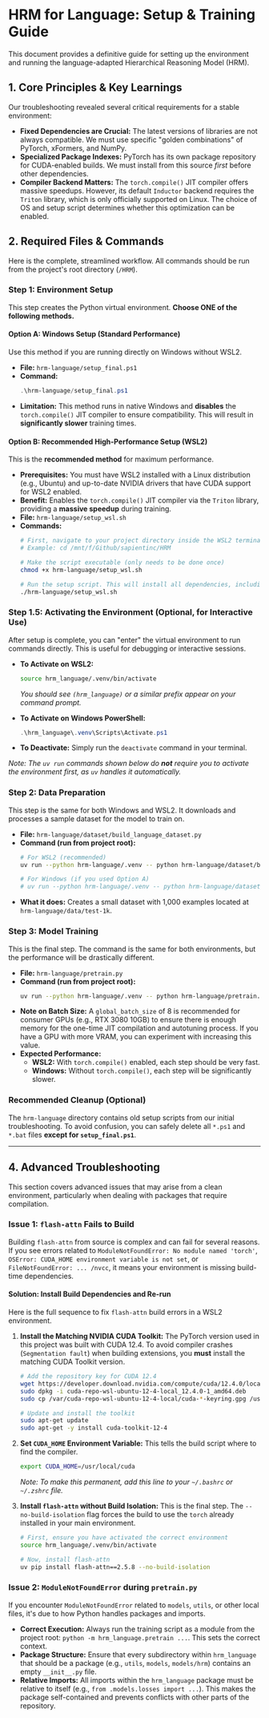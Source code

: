 # HRM for Language: Setup & Training Guide

This document provides a definitive guide for setting up the environment and running the language-adapted Hierarchical Reasoning Model (HRM).

## 1. Core Principles & Key Learnings

Our troubleshooting revealed several critical requirements for a stable environment:

*   **Fixed Dependencies are Crucial:** The latest versions of libraries are not always compatible. We must use specific "golden combinations" of PyTorch, xFormers, and NumPy.
*   **Specialized Package Indexes:** PyTorch has its own package repository for CUDA-enabled builds. We must install from this source *first* before other dependencies.
*   **Compiler Backend Matters:** The `torch.compile()` JIT compiler offers massive speedups. However, its default `Inductor` backend requires the `Triton` library, which is only officially supported on Linux. The choice of OS and setup script determines whether this optimization can be enabled.

## 2. Required Files & Commands

Here is the complete, streamlined workflow. All commands should be run from the project's root directory (`/HRM`).

### Step 1: Environment Setup

This step creates the Python virtual environment. **Choose ONE of the following methods.**

#### Option A: Windows Setup (Standard Performance)

Use this method if you are running directly on Windows without WSL2.

*   **File:** `hrm-language/setup_final.ps1`
*   **Command:**
    ```powershell
    .\hrm-language/setup_final.ps1
    ```
*   **Limitation:** This method runs in native Windows and **disables** the `torch.compile()` JIT compiler to ensure compatibility. This will result in **significantly slower** training times.

#### Option B: Recommended High-Performance Setup (WSL2)

This is the **recommended method** for maximum performance.

*   **Prerequisites:** You must have WSL2 installed with a Linux distribution (e.g., Ubuntu) and up-to-date NVIDIA drivers that have CUDA support for WSL2 enabled.
*   **Benefit:** Enables the `torch.compile()` JIT compiler via the `Triton` library, providing a **massive speedup** during training.
*   **File:** `hrm-language/setup_wsl.sh`
*   **Commands:**
    ```bash
    # First, navigate to your project directory inside the WSL2 terminal
    # Example: cd /mnt/f/Github/sapientinc/HRM
    
    # Make the script executable (only needs to be done once)
    chmod +x hrm-language/setup_wsl.sh
    
    # Run the setup script. This will install all dependencies, including Triton.
    ./hrm-language/setup_wsl.sh
    ```

### Step 1.5: Activating the Environment (Optional, for Interactive Use)

After setup is complete, you can "enter" the virtual environment to run commands directly. This is useful for debugging or interactive sessions.

*   **To Activate on WSL2:**
    ```bash
    source hrm_language/.venv/bin/activate
    ```
    *You should see `(hrm_language)` or a similar prefix appear on your command prompt.*

*   **To Activate on Windows PowerShell:**
    ```powershell
    .\hrm_language\.venv\Scripts\Activate.ps1
    ```

*   **To Deactivate:** Simply run the `deactivate` command in your terminal.

*Note: The `uv run` commands shown below do **not** require you to activate the environment first, as `uv` handles it automatically.*

### Step 2: Data Preparation

This step is the same for both Windows and WSL2. It downloads and processes a sample dataset for the model to train on.

*   **File:** `hrm-language/dataset/build_language_dataset.py`
*   **Command (run from project root):**
    ```bash
    # For WSL2 (recommended)
    uv run --python hrm-language/.venv -- python hrm-language/dataset/build_language_dataset.py --output-dir hrm-language/data/test-1k --subsample-size 1000 --seq-len 512
    
    # For Windows (if you used Option A)
    # uv run --python hrm-language/.venv -- python hrm-language/dataset/build_language_dataset.py --output-dir hrm-language/data/test-1k --subsample-size 1000 --seq-len 512
    ```
*   **What it does:** Creates a small dataset with 1,000 examples located at `hrm-language/data/test-1k`.

### Step 3: Model Training

This is the final step. The command is the same for both environments, but the performance will be drastically different.

*   **File:** `hrm-language/pretrain.py`
*   **Command (run from project root):**
    ```bash
    uv run --python hrm-language/.venv -- python hrm-language/pretrain.py data_path=hrm-language/data/test-1k epochs=1000 eval_interval=100 global_batch_size=8
    ```
*   **Note on Batch Size:** A `global_batch_size` of 8 is recommended for consumer GPUs (e.g., RTX 3080 10GB) to ensure there is enough memory for the one-time JIT compilation and autotuning process. If you have a GPU with more VRAM, you can experiment with increasing this value.
*   **Expected Performance:**
    *   **WSL2:** With `torch.compile()` enabled, each step should be very fast.
    *   **Windows:** Without `torch.compile()`, each step will be significantly slower.

### Recommended Cleanup (Optional)

The `hrm-language` directory contains old setup scripts from our initial troubleshooting. To avoid confusion, you can safely delete all `*.ps1` and `*.bat` files **except for `setup_final.ps1`**.

---

## 4. Advanced Troubleshooting

This section covers advanced issues that may arise from a clean environment, particularly when dealing with packages that require compilation.

### Issue 1: `flash-attn` Fails to Build

Building `flash-attn` from source is complex and can fail for several reasons. If you see errors related to `ModuleNotFoundError: No module named 'torch'`, `OSError: CUDA_HOME environment variable is not set`, or `FileNotFoundError: ... /nvcc`, it means your environment is missing build-time dependencies.

#### **Solution: Install Build Dependencies and Re-run**

Here is the full sequence to fix `flash-attn` build errors in a WSL2 environment.

1.  **Install the Matching NVIDIA CUDA Toolkit:** The PyTorch version used in this project was built with CUDA 12.4. To avoid compiler crashes (`Segmentation fault`) when building extensions, you **must** install the matching CUDA Toolkit version.
    ```bash
    # Add the repository key for CUDA 12.4
    wget https://developer.download.nvidia.com/compute/cuda/12.4.0/local_installers/cuda-repo-wsl-ubuntu-12-4-local_12.4.0-1_amd64.deb
    sudo dpkg -i cuda-repo-wsl-ubuntu-12-4-local_12.4.0-1_amd64.deb
    sudo cp /var/cuda-repo-wsl-ubuntu-12-4-local/cuda-*-keyring.gpg /usr/share/keyrings/
    
    # Update and install the toolkit
    sudo apt-get update
    sudo apt-get -y install cuda-toolkit-12-4
    ```

2.  **Set `CUDA_HOME` Environment Variable:** This tells the build script where to find the compiler.
    ```bash
    export CUDA_HOME=/usr/local/cuda
    ```
    *Note: To make this permanent, add this line to your `~/.bashrc` or `~/.zshrc` file.*

3.  **Install `flash-attn` without Build Isolation:** This is the final step. The `--no-build-isolation` flag forces the build to use the `torch` already installed in your main environment.
    ```bash
    # First, ensure you have activated the correct environment
    source hrm_language/.venv/bin/activate
    
    # Now, install flash-attn
    uv pip install flash-attn==2.5.8 --no-build-isolation
    ```

### Issue 2: `ModuleNotFoundError` during `pretrain.py`

If you encounter `ModuleNotFoundError` related to `models`, `utils`, or other local files, it's due to how Python handles packages and imports.

*   **Correct Execution:** Always run the training script as a module from the project root: `python -m hrm_language.pretrain ...`. This sets the correct context.
*   **Package Structure:** Ensure that every subdirectory within `hrm_language` that should be a package (e.g., `utils`, `models`, `models/hrm`) contains an empty `__init__.py` file.
*   **Relative Imports:** All imports within the `hrm_language` package must be relative to itself (e.g., `from .models.losses import ...`). This makes the package self-contained and prevents conflicts with other parts of the repository.
